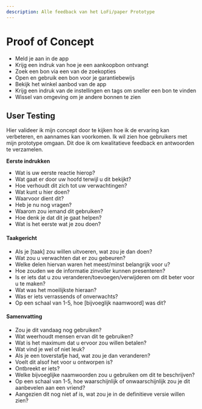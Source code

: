 ```yaml
---
description: Alle feedback van het LoFi/paper Prototype
---
```


# Proof of Concept

* Meld je aan in de app&#x20;
* Krijg een indruk van hoe je een aankoopbon ontvangt
* Zoek een bon via een van de zoekopties
* Open en gebruik een bon voor je garantiebewijs
* Bekijk het winkel aanbod van de app
* Krijg een indruk van de instellingen en tags om sneller een bon te vinden
* Wissel van omgeving om je andere bonnen te zien

## User Testing <a href="#18e3" id="18e3"></a>

Hier valideer ik mijn concept door te kijken hoe ik de ervaring kan verbeteren, en aannames kan voorkomen. Ik wil zien hoe gebruikers met mijn prototype omgaan. Dit doe ik om kwalitatieve feedback en antwoorden te verzamelen.

**Eerste indrukken**&#x20;

* Wat is uw eerste reactie hierop?&#x20;
* Wat gaat er door uw hoofd terwijl u dit bekijkt?&#x20;
* Hoe verhoudt dit zich tot uw verwachtingen?&#x20;
* Wat kunt u hier doen?&#x20;
* Waarvoor dient dit?&#x20;
* Heb je nu nog vragen?&#x20;
* Waarom zou iemand dit gebruiken?&#x20;
* Hoe denk je dat dit je gaat helpen?&#x20;
* Wat is het eerste wat je zou doen?&#x20;

#### Taakgericht&#x20;

* Als je \[taak] zou willen uitvoeren, wat zou je dan doen?&#x20;
* Wat zou u verwachten dat er zou gebeuren?&#x20;
* Welke delen hiervan waren het meest/minst belangrijk voor u?&#x20;
* Hoe zouden we de informatie zinvoller kunnen presenteren?&#x20;
* Is er iets dat u zou veranderen/toevoegen/verwijderen om dit beter voor u te maken?&#x20;
* Wat was het moeilijkste hieraan?&#x20;
* Was er iets verrassends of onverwachts?&#x20;
* Op een schaal van 1-5, hoe \[bijvoeglijk naamwoord] was dit?&#x20;

#### Samenvatting&#x20;

* Zou je dit vandaag nog gebruiken?&#x20;
* Wat weerhoudt mensen ervan dit te gebruiken?&#x20;
* Wat is het maximum dat u ervoor zou willen betalen?&#x20;
* Wat vind je wel of niet leuk?&#x20;
* Als je een toverstafje had, wat zou je dan veranderen?&#x20;
* Voelt dit alsof het voor u ontworpen is?&#x20;
* Ontbreekt er iets?&#x20;
* Welke bijvoeglijke naamwoorden zou u gebruiken om dit te beschrijven?&#x20;
* Op een schaal van 1-5, hoe waarschijnlijk of onwaarschijnlijk zou je dit aanbevelen aan een vriend?&#x20;
* Aangezien dit nog niet af is, wat zou je in de definitieve versie willen zien?
